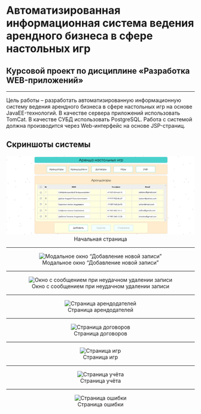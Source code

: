 # Автоматизированная информационная система ведения арендного бизнеса в сфере настольных игр

## Курсовой проект по дисциплине «Разработка WEB-приложений»

---
Цель работы – разработать автоматизированную информационную систему ведения арендного бизнеса в сфере настольных игр на основе JavaEE-технологий. 
В качестве сервера приложений использовать TomCat. В качестве СУБД использовать PostgreSQL. 
Работа с системой должна производится через Web-интерфейс на основе JSP-страниц.

## Скриншоты системы

<p align="center">
  <img src="https://github.com/YuranS163/Web-JavaEE-PostgreSQL_CourseWork/blob/main/img/1.StartPage.png" alt="Начальная страница" /><br>
  Начальная страница
</p>
<hr>
<p align="center">
  <img src="https://github.com/YuranS163/Web-JavaEE-PostgreSQL-TomCat/blob/main/img/2.ModalWindow.png" alt="Модальное окно “Добавление новой записи”" /><br>
  Модальное окно “Добавление новой записи”
</p>
<hr>
<p align="center">
  <img src="https://github.com/YuranS163/Web-JavaEE-PostgreSQL-TomCat/blob/main/img/3.MessageWindow.png" alt="Окно с сообщением при неудачном удалении записи" /><br>
  Окно с сообщением при неудачном удалении записи
</p>
<hr>
<p align="center">
  <img src="https://github.com/YuranS163/Web-JavaEE-PostgreSQL-TomCat/blob/main/img/4.LandlordsPage.png" alt="Страница арендодателей" /><br>
  Страница арендодателей
</p>
<hr>
<p align="center">
  <img src="https://github.com/YuranS163/Web-JavaEE-PostgreSQL-TomCat/blob/main/img/5.ContractsPage.png" alt="Страница договоров" /><br>
  Страница договоров
</p>
<hr>
<p align="center">
  <img src="https://github.com/YuranS163/Web-JavaEE-PostgreSQL-TomCat/blob/main/img/6.GamesPage.png" alt="Страница игр" /><br>
  Страница игр
</p>
<hr>
<p align="center">
  <img src="https://github.com/YuranS163/Web-JavaEE-PostgreSQL-TomCat/blob/main/img/7.AccountingPage.png" alt="Страница учёта" /><br>
  Страница учёта
</p>
<hr>
<p align="center">
  <img src="https://github.com/YuranS163/Web-JavaEE-PostgreSQL-TomCat/blob/main/img/8.ErrorPage.png" alt="Страница ошибки" /><br>
  Страница ошибки
</p>
